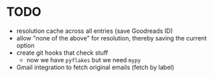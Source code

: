 # TODO

- resolution cache across all entries (save Goodreads ID)
- allow "none of the above" for resolution, thereby saving the current option
- create git hooks that check stuff
	- now we have `pyflakes` but we need `mypy`
- Gmail integration to fetch original emails (fetch by label)
